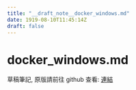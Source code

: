 ```yaml
---
title: "__draft_note__docker_windows.md"
date: 1919-08-10T11:45:14Z
draft: false
---
```


# docker_windows.md

草稿筆記, 原版請前往 github 查看: [連結](https:/github.com/tinghaolai/just-random-note/blob/master/docker/docker_windows.md)